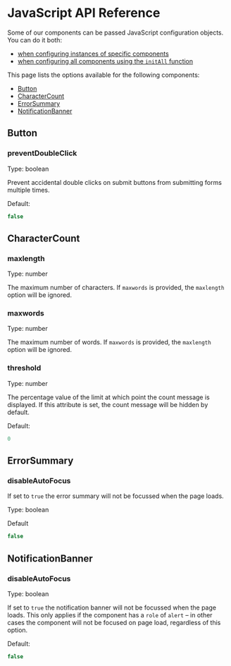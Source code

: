 # JavaScript API Reference

Some of our components can be passed JavaScript configuration objects. You can do it both:

- [when configuring instances of specific components](./README.md#configure-instances-of-specific-components-using-the-createall-function)
- [when configuring all components using the `initAll` function](./README.md#configure-all-components-using-the-initall-function)

This page lists the options available for the following components:

- [Button](#button)
- [CharacterCount](#charactercount)
- [ErrorSummary](#errorsummary)
- [NotificationBanner](#notificationbanner)

## Button

### preventDoubleClick

Type: boolean

Prevent accidental double clicks on submit buttons from submitting forms multiple times.

Default:

```js
false
```

## CharacterCount

### maxlength

Type: number

The maximum number of characters. If `maxwords` is provided, the `maxlength` option will be ignored.

### maxwords

Type: number

The maximum number of words. If `maxwords` is provided, the `maxlength` option will be ignored.

### threshold

Type: number

The percentage value of the limit at which point the count message is displayed. If this attribute is set, the count message will be hidden by default.

Default:

```js
0
```

## ErrorSummary

### disableAutoFocus

If set to `true` the error summary will not be focussed when the page loads.

Type: boolean

Default

```js
false
```

## NotificationBanner

### disableAutoFocus

Type: boolean

If set to `true` the notification banner will not be focussed when the page loads. This only applies if the component has a `role` of `alert` – in other cases the component will not be focused on page load, regardless of this option.

Default:

```js
false
```
